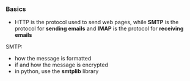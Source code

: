 ### Basics
* HTTP is the protocol used to send web pages, while **SMTP** is the protocol for **sending emails** and **IMAP** is the protocol for **receiving emails**

SMTP:
* how the message is formatted
* if and how the message is encrypted
* in python, use the **smtplib** library 